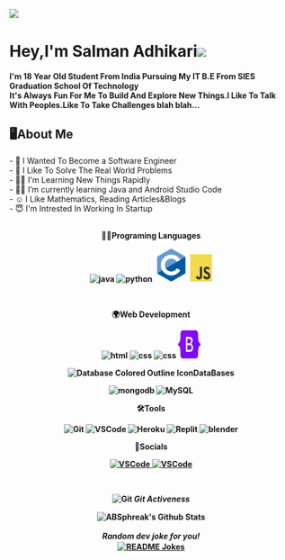 <img src="https://media.discordapp.net/attachments/871235025100759064/879802244046946464/avento.gif?width=1020&height=590"></img>
<br>

<h1>Hey,I'm Salman Adhikari<img src="https://media.discordapp.net/attachments/871235025100759064/879803729593913405/wave-hello.gif?width=45&height=35"></img></h1>
<b>I'm 18 Year Old Student From India Pursuing My IT B.E From SIES Graduation School Of Technology<br>It's Always Fun For Me To Build And Explore New Things.I Like To Talk With Peoples.Like To Take Challenges blah blah...</b>
<h2>🖥About Me</h2>
- 🎯 I Wanted To Become a Software Engineer <br>
- 🧐 I Like To Solve The Real World Problems <br>
- 👨‍💻 I'm Learning New Things Rapidly <br>
- 🕵️‍♂️ I’m currently learning Java and Android Studio Code <br>
- ☺ I Like Mathematics, Reading Articles&Blogs <br>
- 😇 I'm Intrested In Working In Startup <br><br>
<p align="center">
<b>👨‍💻Programing Languages<br>
</p>
<p align="center">
<img src="https://cdn1.iconfinder.com/data/icons/system-black-circles/512/java-512.png" alt="java" width="50" height="50"/> 
<img src="https://cdn3.iconfinder.com/data/icons/logos-and-brands-adobe/512/267_Python-512.png" alt="python" width="65" height="65"/>
<img src="https://raw.githubusercontent.com/devicons/devicon/master/icons/c/c-original.svg" alt="c" width="60" height="60"/>
<img src="https://raw.githubusercontent.com/devicons/devicon/master/icons/javascript/javascript-original.svg" alt="javascript" width="40" height="50"/>
</p><br>
<p align="center">
<b>🌍Web Development<br>
<p>
<p align="center">
<img src="https://upload.wikimedia.org/wikipedia/commons/6/61/HTML5_logo_and_wordmark.svg" alt="html" width="40" height="50"/>
<img src="https://upload.wikimedia.org/wikipedia/commons/d/d5/CSS3_logo_and_wordmark.svg" alt="css" width="40" height="50"/>
<img src="https://static.cdnlogo.com/logos/f/50/flask.svg" alt="css" width="40" height="50"/>
  <img src="https://raw.githubusercontent.com/devicons/devicon/master/icons/bootstrap/bootstrap-original.svg" alt="javascript" width="40" height="50"/>
<p>
<p align="center">
<b><img src="https://cdn.iconscout.com/icon/premium/png-256-thumb/database-2417232-2036559.png" srcset="https://cdn.iconscout.com/icon/premium/png-512-thumb/database-2417232-2036559.png 2x" alt="Database Colored Outline Icon" width="25">DataBases<br>
<p>
<p align="center">
<img src="http://definelabs.com/wp-content/uploads/2016/06/MongoDB-Logo.svg_.png" alt="mongodb" width="60" height="50"/>
<img src="https://www.logo.wine/a/logo/MySQL/MySQL-Logo.wine.svg" alt="MySQL" width="60" height="50"/>
</p>
  <p align="center">
<b>🛠Tools<br>
<p>
<p align="center">
  <img src="https://upload.wikimedia.org/wikipedia/commons/3/3f/Git_icon.svg" alt="Git" width="40" height="40"/>
<img src="https://cdn.worldvectorlogo.com/logos/visual-studio-code-1.svg" alt="VSCode" width="60" height="50"/>
<img src="https://brandeps.com/logo-download/H/Heroku-logo-vector-01.svg" alt="Heroku" width="60" height="50"/>
<img src="https://upload.wikimedia.org/wikipedia/commons/b/b2/Repl.it_logo.svg" alt="Replit" width="45" height="45"/> 
<img src="https://upload.wikimedia.org/wikipedia/commons/0/0c/Blender_logo_no_text.svg" alt="blender" width="40" height="40"/> 
<p>
<p align="center">
<b>🧐Socials<br>
<p>
<p align="center">
<a href="https://discordapp.com/users/661653400307499011">
<img src="https://www.freepnglogos.com/uploads/discord-logo-png/concours-discord-cartes-voeux-fortnite-france-6.png" alt="VSCode" width="60" height="50"/>
</a>
<a href="https://api.whatsapp.com/send?phone=+919021618891">
<img src="https://assets.stickpng.com/images/580b57fcd9996e24bc43c543.png" alt="VSCode" width="60" height="50"/>
</a>
</p>
<br>
  <p align="center">
 <img src="https://media.giphy.com/media/W5eoZHPpUx9sapR0eu/giphy.gif" width="30px" alt="Git"/>&nbsp;<i><b>Git Activeness</b></i></p>
  <div align="center">
<img align="center" src="https://github-readme-stats.vercel.app/api?username=YourDad07&include_all_commits=true&count_private=true&show_icons=true&line_height=20&title_color=7A7ADB&icon_color=2234AE&text_color=D3D3D3&bg_color=0,000000,130F40" alt="ABSphreak's Github Stats">
  

 
</br>
</br>
<i>Random dev joke for you!</i><br>
<a href="https://readme-jokes.vercel.app"><img align="center" src="https://readme-jokes.vercel.app/api" alt="README Jokes"></a>
  </div>   
